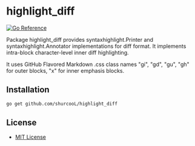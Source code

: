 highlight_diff
==============

[![Go Reference](https://pkg.go.dev/badge/github.com/shurcooL/highlight_diff.svg)](https://pkg.go.dev/github.com/shurcooL/highlight_diff)

Package highlight_diff provides syntaxhighlight.Printer and syntaxhighlight.Annotator implementations
for diff format. It implements intra-block character-level inner diff highlighting.

It uses GitHub Flavored Markdown .css class names "gi", "gd", "gu", "gh" for outer blocks,
"x" for inner emphasis blocks.

Installation
------------

```sh
go get github.com/shurcooL/highlight_diff
```

License
-------

-	[MIT License](LICENSE)
